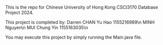 This is the repo for Chinese University of Hong Kong CSCI3170 Database Project 2024.

This project is completed by:
Darren CHAN Yu Hao 1155216989\n
MINH Nguyen\n
MUI Chung Yin 1155163035\n

You may execute this project by simply running the Main.java file.
